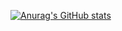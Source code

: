 [![Anurag's GitHub stats](https://github-readme-stats.vercel.app/apiguischmid=anuraghazra)](https://github.com/anuraghazra/github-readme-stats)
